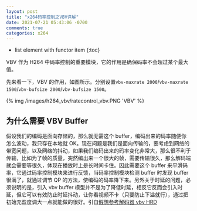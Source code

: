 ```yaml
---
layout: post
title: "x264码率控制之VBV详解"
date: 2021-07-21 05:43:06 -0700
comments: true
categories: x264
---
```


* list element with functor item
{:toc}

VBV 作为 H264 中码率控制的重要模块，它的作用是确保码率不会超过某个最大值。

<!--more-->

先来看一下，VBV 的作用，如图所示。分别设置`vbv-maxrate 2000`/`vbv-maxrate 1500`/`vbv-bufsize 2000`/`vbv-bufsize 1500`。

{% img /images/h264_vbv/ratecontrol_vbv.PNG 'VBV' %}

## 为什么需要 VBV Buffer

假设我们的编码是面向存储的，那么就无需这个 buffer，编码出来的码率随便你怎么波动，我只存在本地就 OK。现在问题是我们是面向传输的，要考虑到网络的带宽问题，以及网络的抖动，如果我们编码出来的码率变化非常大，那么很不利于传输，比如为了帧的质量，突然编出来一个很大的帧，需要传输很久，那么解码端就会需要等很久，体现在播放时上是长时间卡住。因此需要这个 buffer 来平滑码率，它通过码率控制模块来进行反馈，当码率控制模块检测 buffer 时发现 buffer 很满了，就通过调节 QP 的方法，使编码的码率降下来。另外关于时延的问题，必须说明的是，引入 vbv buffer 模型并不是为了降低时延，相反它反而会引入时延，但它可以有效防止时延抖动，让你看视频不卡（只要防止下溢就行），通过把初始充盈度调大一点就能做的很好。引自[假想参考解码器 vbv HRD](https://blog.csdn.net/ccc_cccd/article/details/114042493)


